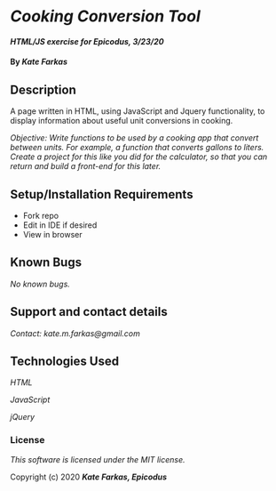 # _Cooking Conversion Tool_

#### _HTML/JS exercise for Epicodus, 3/23/20_

#### By _**Kate Farkas**_

## Description

A page written in HTML, using JavaScript and Jquery functionality, to display information about useful unit conversions in cooking.

_Objective: Write functions to be used by a cooking app that convert between units. For example, a function that converts gallons to liters. Create a project for this like you did for the calculator, so that you can return and build a front-end for this later._

## Setup/Installation Requirements

* Fork repo
* Edit in IDE if desired
* View in browser

## Known Bugs

_No known bugs._

## Support and contact details

_Contact: kate.m.farkas@gmail.com_

## Technologies Used

_HTML_

_JavaScript_

_jQuery_

### License

*This software is licensed under the MIT license.*

Copyright (c) 2020 **_Kate Farkas, Epicodus_**
